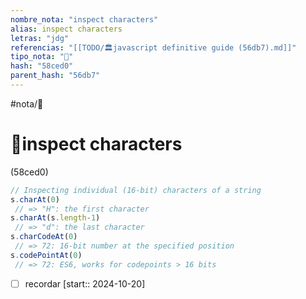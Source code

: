 ```yaml
---
nombre_nota: "inspect characters"
alias: inspect characters
letras: "jdg"
referencias: "[[TODO/🏛️javascript definitive guide (56db7).md]]"
tipo_nota: "📑"
hash: "58ced0"
parent_hash: "56db7"
---
```


#nota/📑

# 📑inspect characters
<div class="hash">(58ced0)</div>

```javascript
// Inspecting individual (16-bit) characters of a string
s.charAt(0)
 // => "H": the first character
s.charAt(s.length-1)
 // => "d": the last character
s.charCodeAt(0)
 // => 72: 16-bit number at the specified position
s.codePointAt(0)
 // => 72: ES6, works for codepoints > 16 bits
```


- [ ] recordar  [start:: 2024-10-20]
